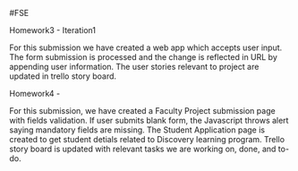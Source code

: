 #FSE

Homework3 - Iteration1

For this submission we have created a web app which accepts user input. The form submission is processed and the change is reflected in URL by appending user information. The user stories relevant to project are updated in trello story board.

Homework4 - 

For this submission, we have created a Faculty Project submission page with fields validation. If user submits blank form, the Javascript throws alert saying mandatory fields are missing. The Student Application page is created to get student detials related to Discovery learning program. Trello story board is updated with relevant tasks we are working on, done, and to-do.
